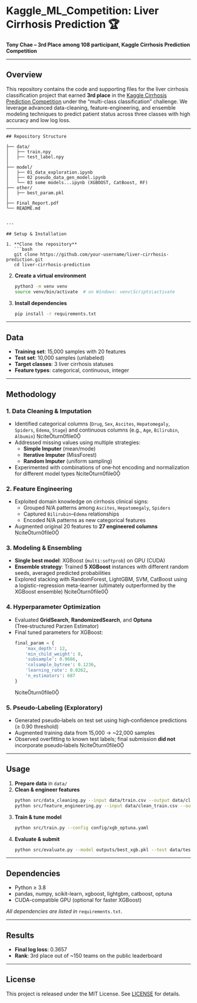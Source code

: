 

# Kaggle_ML_Competition: Liver Cirrhosis Prediction 🏆

**Tony Chae – 3rd Place among 108 participant, Kaggle Cirrhosis Prediction Competition**

---

## Overview

This repository contains the code and supporting files for the liver cirrhosis classification project that earned **3rd place** in the [Kaggle Cirrhosis Prediction Competition](https://www.kaggle.com/competitions) under the “multi-class classification” challenge. We leverage advanced data-cleaning, feature-engineering, and ensemble modeling techniques to predict patient status across three classes with high accuracy and low log loss.

---
```
## Repository Structure

├── data/
│   ├── train.npy
│   ├── test_label.npy
│   
├── model/
│   ├── 01_data_exploration.ipynb
│   ├── 02 pseudo_data_gen_model.ipynb
│   └── 03 some models...ipynb (XGBOOST, CatBoost, RF)
├── other/
│   ├── best_param.pkl
│   
├── Final_Report.pdf
└── README.md


---

## Setup & Installation

1. **Clone the repository**  
   ```bash
   git clone https://github.com/your-username/liver-cirrhosis-prediction.git
   cd liver-cirrhosis-prediction
   ```

2. **Create a virtual environment**  
   ```bash
   python3 -m venv venv
   source venv/bin/activate  # on Windows: venv\Scripts\activate
   ```

3. **Install dependencies**  
   ```bash
   pip install -r requirements.txt
   ```

---

## Data

- **Training set**: 15,000 samples with 20 features  
- **Test set**: 10,000 samples (unlabeled)  
- **Target classes**: 3 liver cirrhosis statuses  
- **Feature types**: categorical, continuous, integer 

---

## Methodology

### 1. Data Cleaning & Imputation  
- Identified categorical columns (`Drug`, `Sex`, `Ascites`, `Hepatomegaly`, `Spiders`, `Edema`, `Stage`) and continuous columns (e.g., `Age`, `Bilirubin`, `Albumin`) citeturn0file0  
- Addressed missing values using multiple strategies:
  - **Simple Imputer** (mean/mode)
  - **Iterative Imputer** (MissForest)
  - **Random Imputer** (uniform sampling)
- Experimented with combinations of one‑hot encoding and normalization for different model types citeturn0file0

### 2. Feature Engineering  
- Exploited domain knowledge on cirrhosis clinical signs:
  - Grouped N/A patterns among `Ascites`, `Hepatomegaly`, `Spiders`
  - Captured `Bilirubin`–`Edema` relationships
  - Encoded N/A patterns as new categorical features
- Augmented original 20 features to **27 engineered columns** citeturn0file0

### 3. Modeling & Ensembling  
- **Single best model**: XGBoost (`multi:softprob`) on GPU (CUDA)  
- **Ensemble strategy**: Trained **5 XGBoost** instances with different random seeds, averaged predicted probabilities  
- Explored stacking with RandomForest, LightGBM, SVM, CatBoost using a logistic-regression meta-learner (ultimately outperformed by the XGBoost ensemble) citeturn0file0

### 4. Hyperparameter Optimization  
- Evaluated **GridSearch**, **RandomizedSearch**, and **Optuna** (Tree‑structured Parzen Estimator)  
- Final tuned parameters for XGBoost:  
  ```python
  final_param = {
      'max_depth': 12,
      'min_child_weight': 8,
      'subsample': 0.9666,
      'colsample_bytree': 0.1236,
      'learning_rate': 0.0262,
      'n_estimators': 687
  }
  ```  
  citeturn0file0

### 5. Pseudo‑Labeling (Exploratory)  
- Generated pseudo‑labels on test set using high‑confidence predictions (≥ 0.90 threshold)  
- Augmented training data from 15,000 → ~22,000 samples  
- Observed overfitting to known test labels; final submission **did not** incorporate pseudo‑labels citeturn0file0

---

## Usage

1. **Prepare data** in `data/`
2. **Clean & engineer features**  
   ```bash
   python src/data_cleaning.py --input data/train.csv --output data/clean_train.csv
   python src/feature_engineering.py --input data/clean_train.csv --output data/fe_train.csv
   ```
3. **Train & tune model**  
   ```bash
   python src/train.py --config config/xgb_optuna.yaml
   ```
4. **Evaluate & submit**  
   ```bash
   python src/evaluate.py --model outputs/best_xgb.pkl --test data/test.csv --output submission.csv
   ```

---

## Dependencies

- Python ≥ 3.8  
- pandas, numpy, scikit-learn, xgboost, lightgbm, catboost, optuna  
- CUDA-compatible GPU (optional for faster XGBoost)  

_All dependencies are listed in_ `requirements.txt`.

---

## Results

- **Final log loss**: 0.3657  
- **Rank**: 3rd place out of ~150 teams on the public leaderboard  

---

## License

This project is released under the MIT License. See [LICENSE](LICENSE) for details.
```
